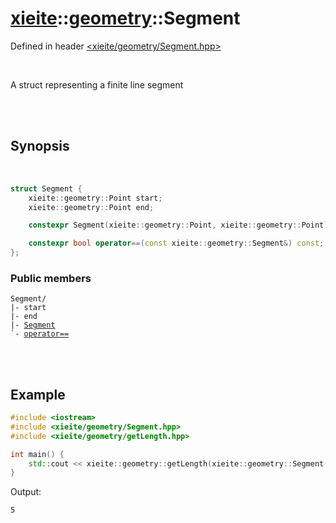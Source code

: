 # [xieite](../../README.md)::[geometry](../geometry.md)::Segment
Defined in header [<xieite/geometry/Segment.hpp>](../../include/xieite/geometry/Segment.hpp)

<br/>

A struct representing a finite line segment

<br/><br/>

## Synopsis

<br/>

```cpp
struct Segment {
	xieite::geometry::Point start;
	xieite::geometry::Point end;

	constexpr Segment(xieite::geometry::Point, xieite::geometry::Point);

	constexpr bool operator==(const xieite::geometry::Segment&) const;
};
```
### Public members
<pre><code>Segment/
|- start
|- end
|- <a href="./Segment/constructor.md">Segment</a>
`- <a href="./Segment/operatorEquals.md">operator==</a>
</code></pre>

<br/><br/>

## Example
```cpp
#include <iostream>
#include <xieite/geometry/Segment.hpp>
#include <xieite/geometry/getLength.hpp>

int main() {
	std::cout << xieite::geometry::getLength(xieite::geometry::Segment({ 0.0, 0.0 }, { 3.0, 4.0 })) << '\n';
}
```
Output:
```
5
```
